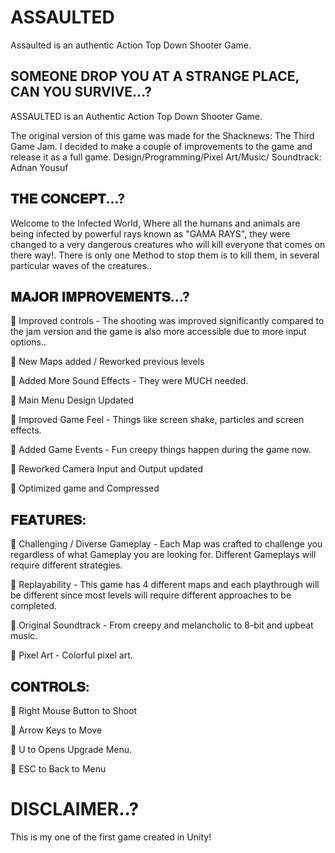 # ASSAULTED
Assaulted  is an authentic Action Top Down Shooter Game.

## SOMEONE DROP YOU AT A STRANGE PLACE, CAN YOU SURVIVE...?
ASSAULTED is an Authentic Action Top Down Shooter Game. 

The original version of this game was made for the Shacknews: The Third Game Jam. I decided to make a couple of improvements to the game and release it as a full game.
Design/Programming/Pixel Art/Music/ Soundtrack: Adnan Yousuf

## 𝐓𝐇𝐄 𝐂𝐎𝐍𝐂𝐄𝐏𝐓...?
Welcome to the Infected World, Where all the humans and animals are being infected by powerful rays known as "GAMA RAYS", they were changed to a very dangerous creatures who will kill everyone that comes on there way!. There is only one Method to stop them is to kill them, in several particular waves of the creatures..

## 𝐌𝐀𝐉𝐎𝐑 𝐈𝐌𝐏𝐑𝐎𝐕𝐄𝐌𝐄𝐍𝐓𝐒...?
🔸 Improved controls - The shooting was improved significantly compared to the jam version and the game is also more accessible due to more input options..

🔸 New Maps added / Reworked previous levels

🔸 Added More Sound Effects - They were MUCH needed.

🔸 Main Menu Design Updated

🔸 Improved Game Feel - Things like screen shake, particles and screen effects.

🔸 Added Game Events - Fun creepy things happen during the game now.

🔸 Reworked Camera Input and Output updated

🔸 Optimized game and Compressed

## 𝐅𝐄𝐀𝐓𝐔𝐑𝐄𝐒:

🔸 Challenging / Diverse Gameplay - Each Map was crafted to challenge you regardless of what Gameplay you are looking for. Different Gameplays will require different strategies.

🔸 Replayability - This game has 4 different maps and each playthrough will be different since most levels will require different approaches to be completed.

🔸 Original Soundtrack - From creepy and melancholic to 8-bit and upbeat music.

🔸 Pixel Art - Colorful pixel art.

## 𝐂𝐎𝐍𝐓𝐑𝐎𝐋𝐒:
🔸 Right Mouse Button to Shoot 

🔸 Arrow Keys to Move

🔸 U to Opens Upgrade Menu.

🔸 ESC to Back to Menu

# DISCLAIMER..?
This is my one of the first game created in Unity!
